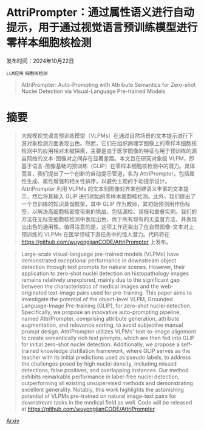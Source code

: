 # AttriPrompter：通过属性语义进行自动提示，用于通过视觉语言预训练模型进行零样本细胞核检测

发布时间：2024年10月22日

`LLM应用` `细胞核检测`

> AttriPrompter: Auto-Prompting with Attribute Semantics for Zero-shot Nuclei Detection via Visual-Language Pre-trained Models

# 摘要

> 大规模视觉语言预训练模型（VLPMs）在通过自然场景的文本提示进行下游对象检测方面表现出色。然而，它们在组织病理学图像上的零样本细胞核检测中的应用相对未被探索，主要是由于医学图像的特征与用于预训练的源自网络的文本-图像对之间存在显著差距。本文旨在研究对象级 VLPM，即基于语言-图像基础的预训练（GLIP）在零样本细胞核检测中的潜力。具体而言，我们提出了一个创新的自动提示管道，名为 AttriPrompter，包括属性生成、属性增强和相关性排序，以避免主观的手动提示设计。AttriPrompter 利用 VLPMs 的文本到图像对齐来创建语义丰富的文本提示，然后将其输入 GLIP 进行初始的零样本细胞核检测。此外，我们提出了一个自训练的知识蒸馏框架，其中 GLIP 作为教师，其初始预测用作伪标签，以解决高细胞核密度带来的挑战，包括漏检、误报和重叠实例。我们的方法在无标签细胞核检测中表现出色，优于所有现有的无监督方法，并表现出出色的通用性。值得注意的是，这项工作还突出了在自然图像-文本对上预训练的 VLPMs 在医学领域下游任务中的惊人潜力。代码将在 https://github.com/wuyongjianCODE/AttriPrompter 上发布。

> Large-scale visual-language pre-trained models (VLPMs) have demonstrated exceptional performance in downstream object detection through text prompts for natural scenes. However, their application to zero-shot nuclei detection on histopathology images remains relatively unexplored, mainly due to the significant gap between the characteristics of medical images and the web-originated text-image pairs used for pre-training. This paper aims to investigate the potential of the object-level VLPM, Grounded Language-Image Pre-training (GLIP), for zero-shot nuclei detection. Specifically, we propose an innovative auto-prompting pipeline, named AttriPrompter, comprising attribute generation, attribute augmentation, and relevance sorting, to avoid subjective manual prompt design. AttriPrompter utilizes VLPMs' text-to-image alignment to create semantically rich text prompts, which are then fed into GLIP for initial zero-shot nuclei detection. Additionally, we propose a self-trained knowledge distillation framework, where GLIP serves as the teacher with its initial predictions used as pseudo labels, to address the challenges posed by high nuclei density, including missed detections, false positives, and overlapping instances. Our method exhibits remarkable performance in label-free nuclei detection, outperforming all existing unsupervised methods and demonstrating excellent generality. Notably, this work highlights the astonishing potential of VLPMs pre-trained on natural image-text pairs for downstream tasks in the medical field as well. Code will be released at https://github.com/wuyongjianCODE/AttriPrompter.

[Arxiv](https://arxiv.org/abs/2410.16820)